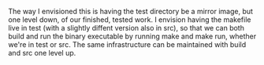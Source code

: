 The way I envisioned this is having the test directory be a mirror image, but one level down, of our finished, tested work.  I envision having the makefile live in test (with a slightly diffent version also in src), so that we can both build and run the binary executable by running make and make run, whether we're in test or src. The same infrastructure can be maintained with build and src one level up.
